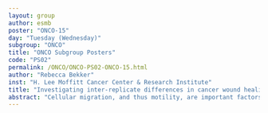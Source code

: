 ```yaml
---
layout: group
author: esmb
poster: "ONCO-15"
day: "Tuesday (Wednesday)"
subgroup: "ONCO"
title: "ONCO Subgroup Posters"
code: "PS02"
permalink: /ONCO/ONCO-PS02-ONCO-15.html
author: "Rebecca Bekker"
inst: "H. Lee Moffitt Cancer Center & Research Institute"
title: "Investigating inter-replicate differences in cancer wound healing assays using an agent-based model"
abstract: "Cellular migration, and thus motility, are important factors in a tumors ability to metastasize. Wound healing assays are a way of quantifying these properties in vitro, while mathematical modeling can be used to do so in silico. In silico models can be calibrated and validated on the collected migration data, and used to predict the effects of therapeutics on the migration of cancer cells. We focus on the murine cell lines TC-1 and mEER, both transformed using the oncogenes HPV16 E6, HPV16 E7 and hRAS. Wound healing assays were performed on these cell lines after irradiation with 0Gy, 2Gy, 8Gy and 10Gy to quantify the dose dependent effects of radiation on the motility of the cell lines. Herein we report on a calibrated agent-based model used to investigate how assumptions about the underlying distributions of migration speed data affects in silico experiments. Additionally, we discuss whether combining the replicates per experiment lends itself to more accurate predictions than using each data set individually."
---
```


